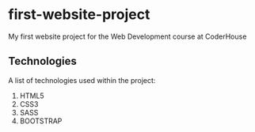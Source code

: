 # first-website-project
My first website project for the Web Development course at CoderHouse
## Technologies
A list of technologies used within the project:
1. HTML5
2. CSS3
3. SASS
4. BOOTSTRAP
